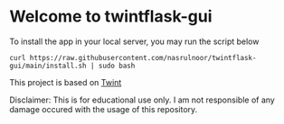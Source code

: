 # Welcome to twintflask-gui
To install the app in your local server, you may run the script below
```
curl https://raw.githubusercontent.com/nasrulnoor/twintflask-gui/main/install.sh | sudo bash
```
This project is based on <a href=https://github.com/twintproject/twint> Twint </a>

Disclaimer: This is for educational use only. I am not responsible of any damage occured with the usage of this repository. 
